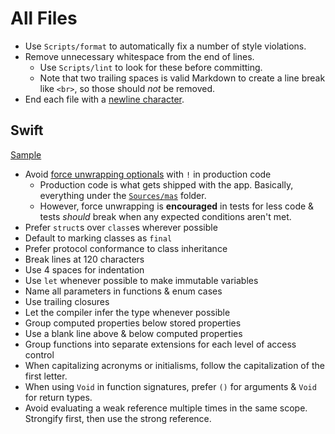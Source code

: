 # All Files

- Use `Scripts/format` to automatically fix a number of style violations.
- Remove unnecessary whitespace from the end of lines.
  - Use `Scripts/lint` to look for these before committing.
  - Note that two trailing spaces is valid Markdown to create a line break like `<br>`,
    so those should _not_ be removed.
- End each file with a [newline character](
    https://unix.stackexchange.com/questions/18743/whats-the-point-in-adding-a-new-line-to-the-end-of-a-file#18789
  ).

## Swift

[Sample](sample.swift)

- Avoid [force unwrapping optionals](https://blog.timac.org/2017/0628-swift-banning-force-unwrapping-optionals)
with `!` in production code
  - Production code is what gets shipped with the app. Basically, everything under the
  [`Sources/mas`](https://github.com/mas-cli/mas/tree/main/Sources/mas) folder.
  - However, force unwrapping is **encouraged** in tests for less code & tests
  _should_ break when any expected conditions aren't met.
- Prefer `struct`s over `class`es wherever possible
- Default to marking classes as `final`
- Prefer protocol conformance to class inheritance
- Break lines at 120 characters
- Use 4 spaces for indentation
- Use `let` whenever possible to make immutable variables
- Name all parameters in functions & enum cases
- Use trailing closures
- Let the compiler infer the type whenever possible
- Group computed properties below stored properties
- Use a blank line above & below computed properties
- Group functions into separate extensions for each level of access control
- When capitalizing acronyms or initialisms, follow the capitalization of the first letter.
- When using `Void` in function signatures, prefer `()` for arguments & `Void` for return types.
- Avoid evaluating a weak reference multiple times in the same scope. Strongify first, then use the strong reference.

